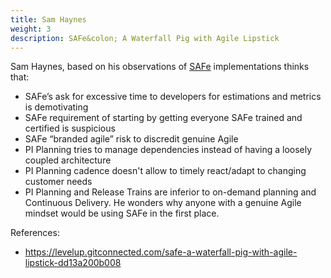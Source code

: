 ```yaml
---
title: Sam Haynes
weight: 3
description: SAFe&colon; A Waterfall Pig with Agile Lipstick
---
```


Sam Haynes, based on his observations of [SAFe](https://www.scaledagileframework.com/) implementations thinks that:
- SAFe’s ask for excessive time to developers for estimations and metrics is demotivating
- SAFe requirement of starting by getting everyone SAFe trained and certified is suspicious
- SAFe “branded agile” risk to discredit genuine Agile
- PI Planning tries to manage dependencies instead of having a loosely coupled architecture
- PI Planning cadence doesn't allow to timely react/adapt to changing customer needs
- PI Planning and Release Trains are inferior to on-demand planning and Continuous Delivery.
He wonders why anyone with a genuine Agile mindset would be using SAFe in the first place.

References:
- https://levelup.gitconnected.com/safe-a-waterfall-pig-with-agile-lipstick-dd13a200b008 

